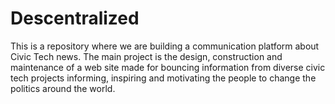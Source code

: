 # Descentralized
This is a repository where we are building a communication platform about Civic Tech news. The main project is the design, construction and maintenance of a web site made for bouncing information from diverse civic tech projects informing, inspiring and motivating the people to change the politics around the world. 
